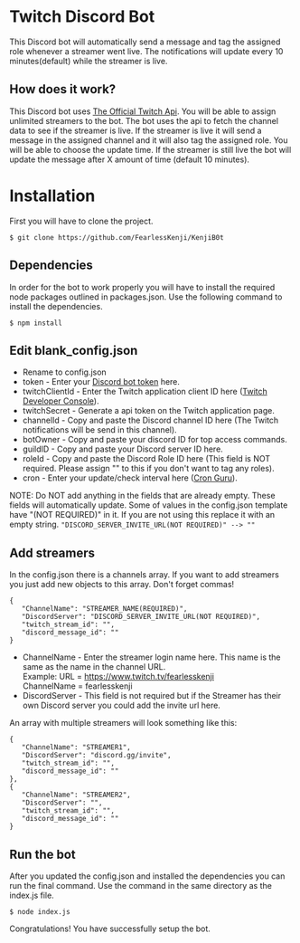 # Twitch Discord Bot
This Discord bot will automatically send a message and tag the assigned role whenever a streamer went live.
The notifications will update every 10 minutes(default) while the streamer is live.

## How does it work?
This Discord bot uses [The Official Twitch Api](https://dev.twitch.tv/docs/api/). You will be able to assign unlimited streamers to the bot. The bot uses the api to fetch the channel data to see if the streamer is live. If the streamer is live it will send a message in the assigned channel and it will also tag the assigned role. You will be able to choose the update time. If the streamer is still live the bot will update the message after X amount of time (default 10 minutes). 


# Installation
First you will have to clone the project.
```console
$ git clone https://github.com/FearlessKenji/KenjiB0t
```

## Dependencies
In order for the bot to work properly you will have to install the required node packages outlined in packages.json. Use the following command to install the dependencies.
```console
$ npm install
```

## Edit blank_config.json
- Rename to config.json
- token - Enter your [Discord bot token](https://discord.com/developers/applications) here.
- twitchClientId - Enter the Twitch application client ID here ([Twitch Developer Console](https://dev.twitch.tv/console/apps)).
- twitchSecret - Generate a api token on the Twitch application page.
- channelId - Copy and paste the Discord channel ID here (The Twitch notifications will be send in this channel).
- botOwner - Copy and paste your discord ID for top access commands.
- guildID - Copy and paste your Discord server ID here.
- roleId - Copy and paste the Discord Role ID here (This field is NOT required. Please assign "" to this if you don't want to tag any roles).
- cron - Enter your update/check interval here ([Cron Guru](https://crontab.guru/)).

NOTE: Do NOT add anything in the fields that are already empty. These fields will automatically update.
Some of values in the config.json template have "(NOT REQUIRED)" in it. If you are not using this replace it with an empty string.
```"DISCORD_SERVER_INVITE_URL(NOT REQUIRED)" --> ""```

## Add streamers
In the config.json there is a channels array. If you want to add streamers you just add new objects to this array. Don't forget commas!
```console
{
   "ChannelName": "STREAMER_NAME(REQUIRED)",
   "DiscordServer": "DISCORD_SERVER_INVITE_URL(NOT REQUIRED)",
   "twitch_stream_id": "",
   "discord_message_id": ""
}
```
- ChannelName - Enter the streamer login name here. This name is the same as the name in the channel URL.  
Example: 
URL = https://www.twitch.tv/fearlesskenji  
ChannelName = fearlesskenji
- DiscordServer - This field is not required but if the Streamer has their own Discord server you could add the invite url here.  
  
An array with multiple streamers will look something like this:
```console
{
   "ChannelName": "STREAMER1",
   "DiscordServer": "discord.gg/invite",
   "twitch_stream_id": "",
   "discord_message_id": ""
},
{
   "ChannelName": "STREAMER2",
   "DiscordServer": "",
   "twitch_stream_id": "",
   "discord_message_id": ""
}
```

## Run the bot
After you updated the config.json and installed the dependencies you can run the final command.
Use the command in the same directory as the index.js file.
```console
$ node index.js
```
Congratulations! You have successfully setup the bot.